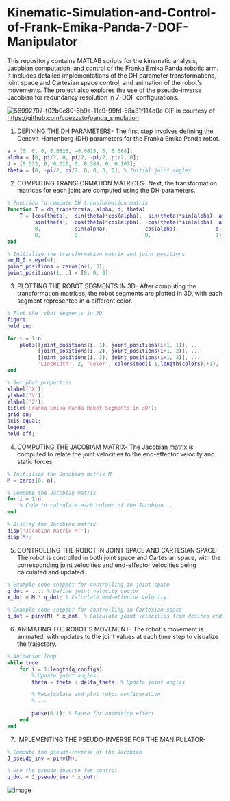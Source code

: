 # Kinematic-Simulation-and-Control-of-Frank-Emika-Panda-7-DOF-Manipulator
This repository contains MATLAB scripts for the kinematic analysis, Jacobian computation, and control of the Franka Emika Panda robotic arm. It includes detailed implementations of the DH parameter transformations, joint space and Cartesian space control, and animation of the robot's movements. The project also explores the use of the pseudo-inverse Jacobian for redundancy resolution in 7-DOF configurations.

![56992707-f02b0e80-6b9a-11e9-99fd-58a31f114d0e](https://github.com/user-attachments/assets/7e23e830-2c94-4922-9be7-c265ca64c6f9)
GIF in courtesy of https://github.com/cpezzato/panda_simulation

1) DEFINING THE DH PARAMETERS-
The first step involves defining the Denavit-Hartenberg (DH) parameters for the Franka Emika Panda robot.
 ```MATLAB
a = [0, 0, 0, 0.0825, -0.0825, 0, 0.088];
alpha = [0, pi/2, 0, pi/2, -pi/2, pi/2, 0];
d = [0.333, 0, 0.316, 0, 0.384, 0, 0.107];
theta = [0, -pi/2, pi/2, 0, 0, 0, 0]; % Initial joint angles
```

2) COMPUTING TRANSFORMATION MATRICES-
Next, the transformation matrices for each joint are computed using the DH parameters.
```MATLAB
% Function to compute DH transformation matrix
function T = dh_transform(a, alpha, d, theta)
    T = [cos(theta), -sin(theta)*cos(alpha),  sin(theta)*sin(alpha), a*cos(theta);
         sin(theta),  cos(theta)*cos(alpha), -cos(theta)*sin(alpha), a*sin(theta);
         0,           sin(alpha),            cos(alpha),            d;
         0,           0,                     0,                     1];
end

% Initialize the transformation matrix and joint positions
ee_M_0 = eye(4);
joint_positions = zeros(n+1, 3); 
joint_positions(1, :) = [0, 0, 0]; 
```

3) PLOTTING THE ROBOT SEGMENTS IN 3D-
After computing the transformation matrices, the robot segments are plotted in 3D, with each segment represented in a different color.
```MATLAB
% Plot the robot segments in 3D
figure;
hold on;

for i = 1:n
    plot3([joint_positions(i, 1), joint_positions(i+1, 1)], ...
          [joint_positions(i, 2), joint_positions(i+1, 2)], ...
          [joint_positions(i, 3), joint_positions(i+1, 3)], ...
          'LineWidth', 2, 'Color', colors(mod(i-1,length(colors))+1), 'DisplayName', ['Link ' num2str(i)]);
end

% Set plot properties
xlabel('X');
ylabel('Y');
zlabel('Z');
title('Franka Emika Panda Robot Segments in 3D');
grid on;
axis equal;
legend;
hold off;
```

4) COMPUTING THE JACOBIAM MATRIX-
The Jacobian matrix is computed to relate the joint velocities to the end-effector velocity and static forces.
```MATLAB
% Initialize the Jacobian matrix M
M = zeros(6, n);

% Compute the Jacobian matrix
for i = 1:n
    % Code to calculate each column of the Jacobian...
end

% Display the Jacobian matrix
disp('Jacobian matrix M:');
disp(M);
```

5) CONTROLLING THE ROBOT IN JOINT SPACE AND CARTESIAN SPACE-
The robot is controlled in both joint space and Cartesian space, with the corresponding joint velocities and end-effector velocities being calculated and updated.
```MATLAB
% Example code snippet for controlling in joint space
q_dot = ...; % Define joint velocity vector
x_dot = M * q_dot; % Calculate end-effector velocity

% Example code snippet for controlling in Cartesian space
q_dot = pinv(M) * x_dot; % Calculate joint velocities from desired end-effector velocity
```

6) ANIMATING THE ROBOT'S MOVEMENT-
The robot's movement is animated, with updates to the joint values at each time step to visualize the trajectory.
```MATLAB
% Animation loop
while true
    for i = 1:length(q_configs)
        % Update joint angles
        theta = theta + delta_theta; % Update joint angles

        % Recalculate and plot robot configuration
        % ...
        
        pause(0.1); % Pause for animation effect
    end
end
```
7) IMPLEMENTING THE PSEUDO-INVERSE FOR THE MANIPULATOR-
```MATLAB
% Compute the pseudo-inverse of the Jacobian
J_pseudo_inv = pinv(M);

% Use the pseudo-inverse for control
q_dot = J_pseudo_inv * x_dot;
```
![image](https://github.com/user-attachments/assets/c094f5c1-a410-4c68-8374-c3ae8a4dccdc)
